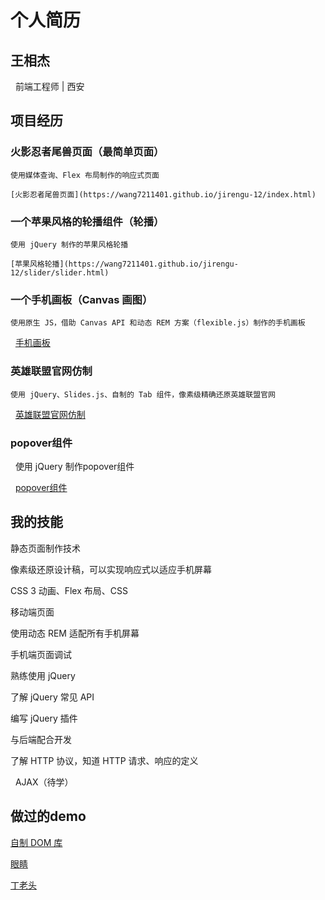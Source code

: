 # 个人简历

## 王相杰

   前端工程师 | 西安
   
## 项目经历

### 火影忍者尾兽页面（最简单页面）
    
    使用媒体查询、Flex 布局制作的响应式页面
   
    [火影忍者尾兽页面](https://wang7211401.github.io/jirengu-12/index.html)
    
### 一个苹果风格的轮播组件（轮播）

    使用 jQuery 制作的苹果风格轮播
   
    [苹果风格轮播](https://wang7211401.github.io/jirengu-12/slider/slider.html)
    
### 一个手机画板（Canvas 画图）
    
    使用原生 JS，借助 Canvas API 和动态 REM 方案（flexible.js）制作的手机画板
   
    [手机画板](https://wang7211401.github.io/jirengu-12/huatu.html)
    
### 英雄联盟官网仿制

    使用 jQuery、Slides.js、自制的 Tab 组件，像素级精确还原英雄联盟官网
    
    [英雄联盟官网仿制](https://wang7211401.github.io/jirengu-12/lol/lol.html)

### popover组件
   
    使用 jQuery 制作popover组件
    
    [popover组件](https://wang7211401.github.io/jirengu-12/popover.html)
    
## 我的技能

   静态页面制作技术
   
   像素级还原设计稿，可以实现响应式以适应手机屏幕
   
   CSS 3 动画、Flex 布局、CSS
   
   移动端页面
   
   使用动态 REM 适配所有手机屏幕
   
   手机端页面调试
   
   熟练使用 jQuery
   
   了解 jQuery 常见 API
   
   编写 jQuery 插件
   
   与后端配合开发
   
   了解 HTTP 协议，知道 HTTP 请求、响应的定义
   
   AJAX（待学）

## 做过的demo

   [自制 DOM 库](https://wang7211401.github.io/jirengu-12/test.js)

   [眼睛](https://wang7211401.github.io/jirengu-12/eyes/eyes.html)

   [丁老头](https://wang7211401.github.io/jirengu-12/ding/ding.html)
